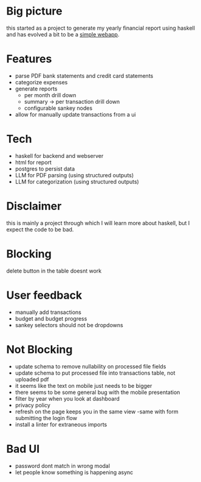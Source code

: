 # Big picture

this started as a project to generate my yearly financial report using haskell
and has evolved a bit to be a [simple webapp](https://myfinancereport.com/).

# Features

- parse PDF bank statements and credit card statements
- categorize expenses
- generate reports
  - per month drill down
  - summary -> per transaction drill down
  - configurable sankey nodes
- allow for manually update transactions from a ui

# Tech

- haskell for backend and webserver
- html for report
- postgres to persist data
- LLM for PDF parsing (using structured outputs)
- LLM for categorization (using structured outputs)

# Disclaimer

this is mainly a project through which I will learn more about haskell, but I expect the code to be bad.

# Blocking

delete button in the table doesnt work


# User feedback

- manually add transactions
- budget and budget progress
- sankey selectors should not be dropdowns

# Not Blocking

- update schema to remove nullability on processed file fields
- update schema to put processed file into transactions table, not uploaded pdf
- it seems like the text on mobile just needs to be bigger
 - there seems to be some general bug with the mobile presentation
- filter by year when you look at dashboard
- privacy policy
- refresh on the page keeps you in the same view
  -same with form submitting the login flow
- install a linter for extraneous imports

# Bad UI

- password dont match in wrong modal
- let people know something is happening async
